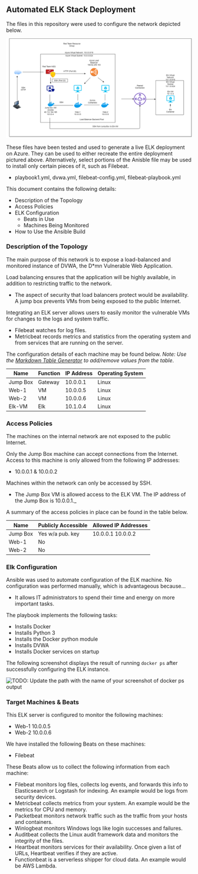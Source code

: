 ## Automated ELK Stack Deployment

The files in this repository were used to configure the network depicted below.

![Anita's Playbook for DVWA](Images/Diagram.png)

These files have been tested and used to generate a live ELK deployment on Azure. They can be used to either recreate the entire deployment pictured above. Alternatively, select portions of the Anisble file may be used to install only certain pieces of it, such as Filebeat.

  - playbook1.yml, dvwa.yml, filebeat-config.yml, filebeat-playbook.yml

This document contains the following details:
- Description of the Topology
- Access Policies
- ELK Configuration
  - Beats in Use
  - Machines Being Monitored
- How to Use the Ansible Build


### Description of the Topology

The main purpose of this network is to expose a load-balanced and monitored instance of DVWA, the D*mn Vulnerable Web Application.

Load balancing ensures that the application will be highly available, in addition to restricting traffic to the network.
- The aspect of security that load balancers protect would be availability. A jump box prevents VMs from being exposed to the public Internet.

Integrating an ELK server allows users to easily monitor the vulnerable VMs for changes to the logs and system traffic.
- Filebeat watches for log files.
- Metricbeat records metrics and statistics from the operating system and from services that are running on the server.

The configuration details of each machine may be found below.
_Note: Use the [Markdown Table Generator](http://www.tablesgenerator.com/markdown_tables) to add/remove values from the table_.
   
| Name     | Function | IP Address | Operating System |
|----------|----------|------------|------------------|
| Jump Box | Gateway  | 10.0.0.1   | Linux            |
| Web-1    | VM       | 10.0.0.5   | Linux            |
| Web-2    | VM       | 10.0.0.6   | Linux            |
| Elk-VM   | Elk      | 10.1.0.4   | Linux            |

### Access Policies

The machines on the internal network are not exposed to the public Internet. 

Only the Jump Box machine can accept connections from the Internet. Access to this machine is only allowed from the following IP addresses:
- 10.0.0.1 & 10.0.0.2

Machines within the network can only be accessed by SSH.
- The Jump Box VM is allowed access to the ELK VM. The IP address of the Jump Box is 10.0.0.1._

A summary of the access policies in place can be found in the table below.

| Name     | Publicly Accessible | Allowed IP Addresses |
|----------|---------------------|----------------------|
| Jump Box | Yes w/a pub. key    | 10.0.0.1 10.0.0.2    |
| Web-1    | No                  |                      |
| Web-2    | No                  |                      |

### Elk Configuration

Ansible was used to automate configuration of the ELK machine. No configuration was performed manually, which is advantageous because...
- It allows IT administrators to spend their time and energy on more important tasks.

The playbook implements the following tasks:
- Installs Docker
- Installs Python 3
- Installs the Docker python module
- Installs DVWA
- Installs Docker services on startup

The following screenshot displays the result of running `docker ps` after successfully configuring the ELK instance.

![TODO: Update the path with the name of your screenshot of docker ps output](Images/docker_ps_output.png)

### Target Machines & Beats
This ELK server is configured to monitor the following machines:
- Web-1 10.0.0.5
- Web-2 10.0.0.6

We have installed the following Beats on these machines:
- Filebeat

These Beats allow us to collect the following information from each machine:
- Filebeat monitors log files, collects log events, and forwards this info to Elasticsearch or Logstash for indexing. An example would be logs from security devices. 
- Metricbeat collects metrics from your system. An example would be the metrics for CPU and memory.
- Packetbeat monitors network traffic such as the traffic from your hosts and containers.
- Winlogbeat monitors Windows logs like login successes and failures.
- Auditbeat collects the Linux audit framework data and monitors the integrity of the files.
- Heartbeat monitors services for their availability. Once given a list of URLs, Heartbeat verifies if they are active.
- Functionbeat is a serverless shipper for cloud data. An example would be AWS Lambda.


